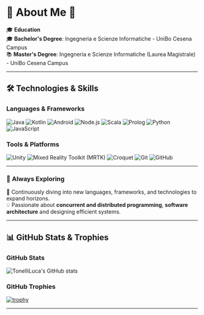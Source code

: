 # 🌌 About Me 🚀  

🎓 **Education**  
🎓 **Bachelor's Degree**: Ingegneria e Scienze Informatiche - UniBo Cesena Campus  
📚 **Master's Degree**: Ingegneria e Scienze Informatiche (Laurea Magistrale) - UniBo Cesena Campus  

---

## 🛠️ **Technologies & Skills**  
### **Languages & Frameworks**  
![Java](https://img.shields.io/badge/-Java-007396?logo=java&logoColor=white&style=flat-square) ![Kotlin](https://img.shields.io/badge/-Kotlin-0095D5?logo=kotlin&logoColor=white&style=flat-square) ![Android](https://img.shields.io/badge/-Android-3DDC84?logo=android&logoColor=white&style=flat-square) ![Node.js](https://img.shields.io/badge/-Node.js-339933?logo=nodedotjs&logoColor=white&style=flat-square) ![Scala](https://img.shields.io/badge/-Scala-DC322F?logo=scala&logoColor=white&style=flat-square) ![Prolog](https://img.shields.io/badge/-Prolog-000000?logoColor=white&style=flat-square) ![Python](https://img.shields.io/badge/-Python-3776AB?logo=python&logoColor=white&style=flat-square) ![JavaScript](https://img.shields.io/badge/-JavaScript-F7DF1E?logo=javascript&logoColor=black&style=flat-square)  

### **Tools & Platforms**  
![Unity](https://img.shields.io/badge/-Unity-000000?logo=unity&logoColor=white&style=flat-square) ![Mixed Reality Toolkit (MRTK)](https://img.shields.io/badge/-Mixed_Reality_Toolkit_(MRTK)-0078D7?logo=microsoft&logoColor=white&style=flat-square) ![Croquet](https://img.shields.io/badge/-Croquet-4F46E5?style=flat-square) ![Git](https://img.shields.io/badge/-Git-F05032?logo=git&logoColor=white&style=flat-square) ![GitHub](https://img.shields.io/badge/-GitHub-181717?logo=github&logoColor=white&style=flat-square)  

---

### 🌌 **Always Exploring**  
🚀 Continuously diving into new languages, frameworks, and technologies to expand horizons.  
💡 Passionate about **concurrent and distributed programming**, **software architecture** and designing efficient systems.  

---

## 📊 **GitHub Stats & Trophies**  
### **GitHub Stats**  
![TonelliLuca's GitHub stats](https://github-readme-stats.vercel.app/api?username=TonelliLuca&show_icons=true&hide_title=true&count_private=true&hide=prs&theme=radical)

### **GitHub Trophies**  
[![trophy](https://github-profile-trophy.vercel.app/?username=TonelliLuca&theme=radical&row=1&column=4)](https://github.com/ryo-ma/github-profile-trophy)

---



